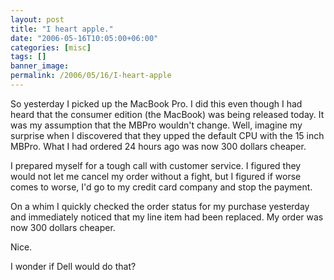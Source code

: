 ```yaml
---
layout: post
title: "I heart apple."
date: "2006-05-16T10:05:00+06:00"
categories: [misc]
tags: []
banner_image: 
permalink: /2006/05/16/I-heart-apple
---
```


So yesterday I picked up the MacBook Pro. I did this even though I had heard that the consumer edition (the MacBook) was being released today. It was my assumption that the MBPro wouldn't change. Well, imagine my surprise when I discovered that they upped the default CPU with the 15 inch MBPro. What I had ordered 24 hours ago was now 300 dollars cheaper.

I prepared myself for a tough call with customer service. I figured they would not let me cancel my order without a fight, but I figured if worse comes to worse, I'd go to my credit card company and stop the payment. 

On a whim I quickly checked the order status for my purchase yesterday and immediately noticed that my line item had been replaced. My order was now 300 dollars cheaper.

Nice.

I wonder if Dell would do that?